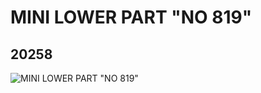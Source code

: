 # MINI LOWER PART "NO 819"
## 20258
![MINI LOWER PART "NO 819"](https://lc-www-live-s.legocdn.com/media/bricks/5/2/6104131.jpg)